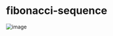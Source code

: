 # fibonacci-sequence
![image](https://github.com/sahrul180304/fibonacci-sequence/assets/115526901/3ba5d15e-0798-4f43-a898-7fbf982fc267)
